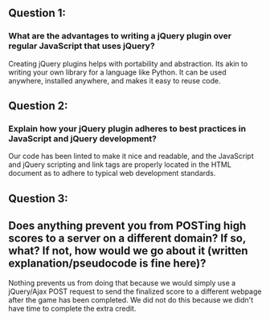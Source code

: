 ## Question 1: 
### What are the advantages to writing a jQuery plugin over regular JavaScript that uses jQuery?

Creating jQuery plugins helps with portability and abstraction. Its akin to writing your own library for a language like Python. It can be used anywhere, installed anywhere, and makes it easy to reuse code.

## Question 2:
### Explain how your jQuery plugin adheres to best practices in JavaScript and jQuery development?

Our code has been linted to make it nice and readable, and the JavaScript and jQuery scripting and link tags are properly located in the HTML document as to adhere to typical web development standards.

## Question 3:
## Does anything prevent you from POSTing high scores to a server on a different domain? If so, what? If not, how would we go about it (written explanation/pseudocode is fine here)?

Nothing prevents us from doing that because we would simply use a jQuery/Ajax POST request to send the finalized score to a different webpage after the game has been completed. We did not do this because we didn't have time to complete the extra credit.